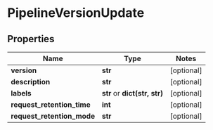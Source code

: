 # PipelineVersionUpdate

## Properties
Name | Type | Notes
------------ | ------------- | -------------
**version** | **str** | [optional] 
**description** | **str** | [optional] 
**labels** | **str** or **dict(str, str)** | [optional] 
**request_retention_time** | **int** | [optional] 
**request_retention_mode** | **str** | [optional] 


